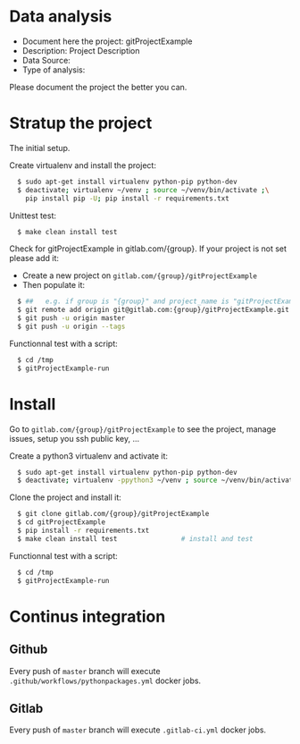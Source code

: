 # Data analysis
- Document here the project: gitProjectExample
- Description: Project Description
- Data Source:
- Type of analysis:

Please document the project the better you can.

# Stratup the project

The initial setup.

Create virtualenv and install the project:
```bash
  $ sudo apt-get install virtualenv python-pip python-dev
  $ deactivate; virtualenv ~/venv ; source ~/venv/bin/activate ;\
    pip install pip -U; pip install -r requirements.txt
```

Unittest test:
```bash
  $ make clean install test
```

Check for gitProjectExample in gitlab.com/{group}.
If your project is not set please add it:

- Create a new project on `gitlab.com/{group}/gitProjectExample`
- Then populate it:

```bash
  $ ##   e.g. if group is "{group}" and project_name is "gitProjectExample"
  $ git remote add origin git@gitlab.com:{group}/gitProjectExample.git
  $ git push -u origin master
  $ git push -u origin --tags
```

Functionnal test with a script:
```bash
  $ cd /tmp
  $ gitProjectExample-run
```
# Install
Go to `gitlab.com/{group}/gitProjectExample` to see the project, manage issues,
setup you ssh public key, ...

Create a python3 virtualenv and activate it:
```bash
  $ sudo apt-get install virtualenv python-pip python-dev
  $ deactivate; virtualenv -ppython3 ~/venv ; source ~/venv/bin/activate
```

Clone the project and install it:
```bash
  $ git clone gitlab.com/{group}/gitProjectExample
  $ cd gitProjectExample
  $ pip install -r requirements.txt
  $ make clean install test                # install and test
```
Functionnal test with a script:
```bash
  $ cd /tmp
  $ gitProjectExample-run
``` 

# Continus integration
## Github 
Every push of `master` branch will execute `.github/workflows/pythonpackages.yml` docker jobs.
## Gitlab
Every push of `master` branch will execute `.gitlab-ci.yml` docker jobs.
